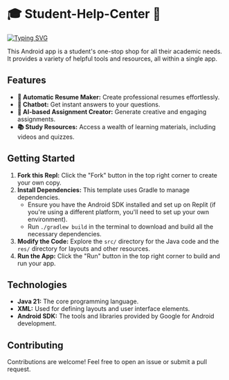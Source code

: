 # 🎓 Student-Help-Center 📱

[![Typing SVG](https://readme-typing-svg.demolab.com?font=Courier+Prime&size=25&duration=3000&pause=500&color=00DDF7&background=000000&center=true&vCenter=true&width=600&lines=Welcome+to+the+Future+of+Learning;Smart+%7C+Efficient+%7C+Innovative)](https://git.io/typing-svg)

This Android app is a student's one-stop shop for all their academic needs. It provides a variety of helpful tools and resources, all within a single app.

## Features

* **📝 Automatic Resume Maker:**  Create professional resumes effortlessly.
* **🤖 Chatbot:** Get instant answers to your questions.
* **🧠 AI-based Assignment Creator:**  Generate creative and engaging assignments.
* **📚 Study Resources:** Access a wealth of learning materials, including videos and quizzes.

## Getting Started

1. **Fork this Repl:** Click the "Fork" button in the top right corner to create your own copy.
2. **Install Dependencies:** This template uses Gradle to manage dependencies.  
   - Ensure you have the Android SDK installed and set up on Replit (if you're using a different platform, you'll need to set up your own environment).
   - Run `./gradlew build` in the terminal to download and build all the necessary dependencies.
3. **Modify the Code:** Explore the `src/` directory for the Java code and the `res/` directory for layouts and other resources.
4. **Run the App:** Click the "Run" button in the top right corner to build and run your app.

## Technologies

* **Java 21:** The core programming language.
* **XML:** Used for defining layouts and user interface elements.
* **Android SDK:** The tools and libraries provided by Google for Android development.

## Contributing

Contributions are welcome! Feel free to open an issue or submit a pull request.

